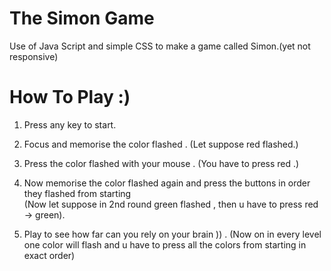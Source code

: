 # The Simon Game
Use of Java Script and simple CSS to make a game called Simon.(yet not responsive)

# How To Play :)

1. Press any key to start.

2. Focus and memorise the color flashed . (Let suppose red flashed.)

3. Press the color flashed with your mouse . (You have to press red .)

4. Now memorise the color flashed again and press the buttons in order they flashed from starting <br>(Now let suppose in 2nd round green flashed , then u have to press red -> green).

5. Play to see how far can you rely on your brain )) . (Now on in every level one color will flash and u have to press all the colors from starting in exact order)

